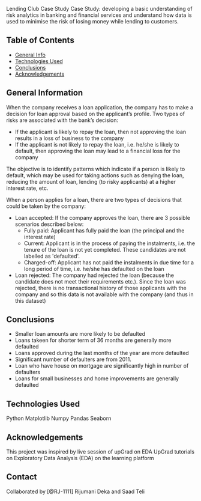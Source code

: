 Lending Club Case Study
Case Study: developing a basic understanding of risk analytics in banking and financial services and understand how data is used to minimise the risk of losing money while lending to customers.


## Table of Contents
* [General Info](#general-information)
* [Technologies Used](#technologies-used)
* [Conclusions](#conclusions)
* [Acknowledgements](#acknowledgements)

## General Information
When the company receives a loan application, the company has to make a decision for loan approval based on the applicant’s profile. Two types of risks are associated with the bank’s decision:
  - If the applicant is likely to repay the loan, then not approving the loan results in a loss of business to the company
  - If the applicant is not likely to repay the loan, i.e. he/she is likely to default, then approving the loan may lead to a financial loss for the company

The objective is to identify patterns which indicate if a person is likely to default, which may be used for taking actions such as denying the loan, reducing the amount of loan, lending (to risky applicants) at a higher interest rate, etc.

When a person applies for a loan, there are two types of decisions that could be taken by the company:
  - Loan accepted: If the company approves the loan, there are 3 possible scenarios described below:
      - Fully paid: Applicant has fully paid the loan (the principal and the interest rate)
      - Current: Applicant is in the process of paying the instalments, i.e. the tenure of the loan is not yet completed. These candidates are not labelled as 'defaulted'.
      -  Charged-off: Applicant has not paid the instalments in due time for a long period of time, i.e. he/she has defaulted on the loan
  - Loan rejected: The company had rejected the loan (because the candidate does not meet their requirements etc.). Since the loan was rejected, there is no transactional history of those applicants with the company and so this data is not available with the company (and thus in this dataset)

## Conclusions
 - Smaller loan amounts are more likely to be defaulted
 - Loans takeen for shorter term of 36 months are generally more defaulted
 - Loans approved during the last months of the year are more defaulted
 - Significant number of defaulters are from 2011.
 - Loan who have house on mortgage are significantly high in number of defaulters
 - Loans for small businesses and home improvements are generally defaulted

## Technologies Used
Python 
Matplotlib
Numpy
Pandas
Seaborn

## Acknowledgements
This project was inspired by live session of upGrad on EDA
UpGrad tutorials on Exploratory Data Analysis (EDA) on the learning platform

## Contact
Collaborated by [@RJ-1111] Rijumani Deka and Saad Teli
